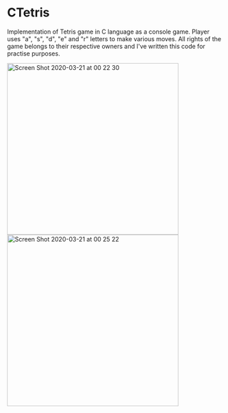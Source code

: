 # CTetris
Implementation of Tetris game in C language as a console game. Player uses "a", "s", "d", "e" and "r" letters to make various moves. All rights of the game belongs to their respective owners and I've written this code for practise purposes.

<img width="400" alt="Screen Shot 2020-03-21 at 00 22 30" src="https://user-images.githubusercontent.com/45623751/77207775-55695480-6b0b-11ea-99c7-cc935f639065.png"> <img width="400" alt="Screen Shot 2020-03-21 at 00 25 22" src="https://user-images.githubusercontent.com/45623751/77207786-59957200-6b0b-11ea-8b44-3fcc636e498d.png">
